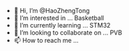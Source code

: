 - 👋 Hi, I’m @HaoZhengTong
- 👀 I’m interested in ...    Basketball
- 🌱 I’m currently learning ...    STM32
- 💞️ I’m looking to collaborate on ...   PVB
- 📫 How to reach me ...   

<!---
HaoZhengTong/HaoZhengTong is a ✨ special ✨ repository because its `README.md` (this file) appears on your GitHub profile.
You can click the Preview link to take a look at your changes.
--->
